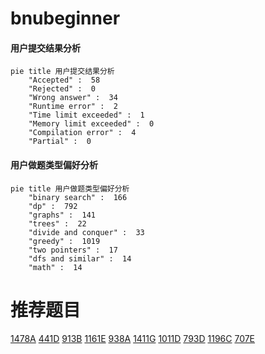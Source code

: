 # bnubeginner

<!-- tabs:start -->



#### **用户提交结果分析**

```mermaid
pie title 用户提交结果分析
    "Accepted" :  58
    "Rejected" :  0
    "Wrong answer" :  34
    "Runtime error" :  2
    "Time limit exceeded" :  1
    "Memory limit exceeded" :  0
    "Compilation error" :  4
    "Partial" :  0
```

#### **用户做题类型偏好分析**

```mermaid
pie title 用户做题类型偏好分析
    "binary search" :  166
    "dp" :  792
    "graphs" :  141
    "trees" :  22
    "divide and conquer" :  33
    "greedy" :  1019
    "two pointers" :  17
    "dfs and similar" :  14
    "math" :  14
```



<!-- tabs:end -->
# 推荐题目
[1478A](https://codeforces.com/contest/1478/problem/A)
[441D](https://codeforces.com/contest/441/problem/D)
[913B](https://codeforces.com/contest/913/problem/B)
[1161E](https://codeforces.com/contest/1161/problem/E)
[938A](https://codeforces.com/contest/938/problem/A)
[1411G](https://codeforces.com/contest/1411/problem/G)
[1011D](https://codeforces.com/contest/1011/problem/D)
[793D](https://codeforces.com/contest/793/problem/D)
[1196C](https://codeforces.com/contest/1196/problem/C)
[707E](https://codeforces.com/contest/707/problem/E)
